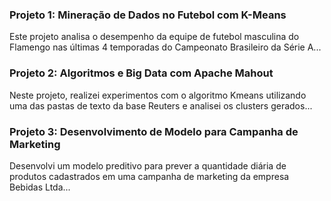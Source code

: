 ### Projeto 1: Mineração de Dados no Futebol com K-Means

Este projeto analisa o desempenho da equipe de futebol masculina do Flamengo nas últimas 4 temporadas do Campeonato Brasileiro da Série A...

### Projeto 2: Algoritmos e Big Data com Apache Mahout

Neste projeto, realizei experimentos com o algoritmo Kmeans utilizando uma das pastas de texto da base Reuters e analisei os clusters gerados...

### Projeto 3: Desenvolvimento de Modelo para Campanha de Marketing

Desenvolvi um modelo preditivo para prever a quantidade diária de produtos cadastrados em uma campanha de marketing da empresa Bebidas Ltda...
